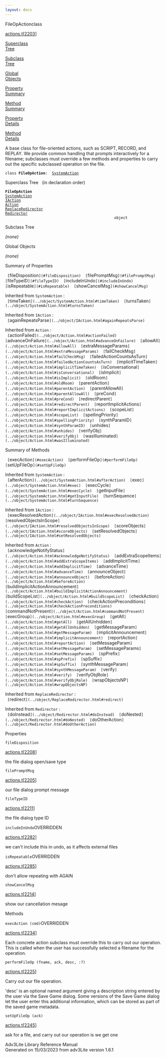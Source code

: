 ```yaml
---
layout: docs
---
```

<span class="title">FileOpAction</span><span class="type">class</span>

[actions.t](../file/actions.t.html)\[[2203](../source/actions.t.html#2203)\]

[Superclass  
Tree](#_SuperClassTree_)

[Subclass  
Tree](#_SubClassTree_)

[Global  
Objects](#_ObjectSummary_)

[Property  
Summary](#_PropSummary_)

[Method  
Summary](#_MethodSummary_)

[Property  
Details](#_Properties_)

[Method  
Details](#_Methods_)

<div class="fdesc">

A base class for file-oriented actions, such as SCRIPT, RECORD, and
REPLAY. We provide common handling that prompts interactively for a
filename; subclasses must override a few methods and properties to carry
out the specific subclassed operation on the file.

`class `**`FileOpAction`**` :   `[`SystemAction`](../object/SystemAction.html)

</div>

<span id="_SuperClassTree_"></span>

<div class="mjhd">

<span class="hdln">Superclass Tree</span>   (in declaration order)

</div>

**`FileOpAction`**  
[`SystemAction`](../object/SystemAction.html)  
[`IAction`](../object/IAction.html)  
[`Action`](../object/Action.html)  
[`ReplaceRedirector`](../object/ReplaceRedirector.html)  
[`Redirector`](../object/Redirector.html)  
`                                                 object`  
<span id="_SubClassTree_"></span>

<div class="mjhd">

<span class="hdln">Subclass Tree</span>  

</div>

*(none)* <span id="_ObjectSummary_"></span>

<div class="mjhd">

<span class="hdln">Global Objects</span>  

</div>

*(none)* <span id="_PropSummary_"></span>

<div class="mjhd">

<span class="hdln">Summary of Properties</span>  

</div>

` [`fileDisposition`](#fileDisposition)  [`filePromptMsg`](#filePromptMsg)  [`fileTypeID`](#fileTypeID)  [`includeInUndo`](#includeInUndo)  [`isRepeatable`](#isRepeatable)  [`showCancelMsg`](#showCancelMsg)  `

Inherited from `SystemAction` :  
` [`timeTaken`](../object/SystemAction.html#timeTaken)  [`turnsTaken`](../object/SystemAction.html#turnsTaken)  `

Inherited from `IAction` :  
` [`againRepeatsParse`](../object/IAction.html#againRepeatsParse)  `

Inherited from `Action` :  
` [`actionFailed`](../object/Action.html#actionFailed)  [`advanceOnFailure`](../object/Action.html#advanceOnFailure)  [`allowAll`](../object/Action.html#allowAll)  [`extraMessageParams`](../object/Action.html#extraMessageParams)  [`failCheckMsg`](../object/Action.html#failCheckMsg)  [`failedActionCountsAsTurn`](../object/Action.html#failedActionCountsAsTurn)  [`implicitTimeTaken`](../object/Action.html#implicitTimeTaken)  [`isConversational`](../object/Action.html#isConversational)  [`isImplicit`](../object/Action.html#isImplicit)  [`oldRoom`](../object/Action.html#oldRoom)  [`parentAction`](../object/Action.html#parentAction)  [`parentAllowAll`](../object/Action.html#parentAllowAll)  [`preCond`](../object/Action.html#preCond)  [`redirectParent`](../object/Action.html#redirectParent)  [`reportImplicitActions`](../object/Action.html#reportImplicitActions)  [`scopeList`](../object/Action.html#scopeList)  [`spellingPriority`](../object/Action.html#spellingPriority)  [`synthParamID`](../object/Action.html#synthParamID)  [`unhides`](../object/Action.html#unhides)  [`verifyObj`](../object/Action.html#verifyObj)  [`wasIlluminated`](../object/Action.html#wasIlluminated)  `





<span id="_MethodSummary_"></span>

<div class="mjhd">

<span class="hdln">Summary of Methods</span>  

</div>

` [`execAction`](#execAction)  [`performFileOp`](#performFileOp)  [`setUpFileOp`](#setUpFileOp)  `

Inherited from `SystemAction` :  
` [`afterAction`](../object/SystemAction.html#afterAction)  [`exec`](../object/SystemAction.html#exec)  [`execCycle`](../object/SystemAction.html#execCycle)  [`getInputFile`](../object/SystemAction.html#getInputFile)  [`turnSequence`](../object/SystemAction.html#turnSequence)  `

Inherited from `IAction` :  
` [`execResolvedAction`](../object/IAction.html#execResolvedAction)  [`resolvedObjectsInScope`](../object/IAction.html#resolvedObjectsInScope)  [`scoreObjects`](../object/IAction.html#scoreObjects)  [`setResolvedObjects`](../object/IAction.html#setResolvedObjects)  `

Inherited from `Action` :  
` [`acknowledgeNotifyStatus`](../object/Action.html#acknowledgeNotifyStatus)  [`addExtraScopeItems`](../object/Action.html#addExtraScopeItems)  [`addImplicitTime`](../object/Action.html#addImplicitTime)  [`advanceTime`](../object/Action.html#advanceTime)  [`announceObject`](../object/Action.html#announceObject)  [`beforeAction`](../object/Action.html#beforeAction)  [`buildImplicitActionAnnouncement`](../object/Action.html#buildImplicitActionAnnouncement)  [`buildScopeList`](../object/Action.html#buildScopeList)  [`checkAction`](../object/Action.html#checkAction)  [`checkActionPreconditions`](../object/Action.html#checkActionPreconditions)  [`commandNotPresent`](../object/Action.html#commandNotPresent)  [`execGroup`](../object/Action.html#execGroup)  [`getAll`](../object/Action.html#getAll)  [`getAllUnhidden`](../object/Action.html#getAllUnhidden)  [`getMessageParam`](../object/Action.html#getMessageParam)  [`implicitAnnouncement`](../object/Action.html#implicitAnnouncement)  [`reportAction`](../object/Action.html#reportAction)  [`setMessageParam`](../object/Action.html#setMessageParam)  [`setMessageParams`](../object/Action.html#setMessageParams)  [`spPrefix`](../object/Action.html#spPrefix)  [`spSuffix`](../object/Action.html#spSuffix)  [`synthMessageParam`](../object/Action.html#synthMessageParam)  [`verify`](../object/Action.html#verify)  [`verifyObjRole`](../object/Action.html#verifyObjRole)  [`wrapObjectsNP`](../object/Action.html#wrapObjectsNP)  `

Inherited from `ReplaceRedirector` :  
` [`redirect`](../object/ReplaceRedirector.html#redirect)  `

Inherited from `Redirector` :  
` [`doInstead`](../object/Redirector.html#doInstead)  [`doNested`](../object/Redirector.html#doNested)  [`doOtherAction`](../object/Redirector.html#doOtherAction)  `

<span id="_Properties_"></span>

<div class="mjhd">

<span class="hdln">Properties</span>  

</div>

<span id="fileDisposition"></span>

`fileDisposition`

[actions.t](../file/actions.t.html)\[[2208](../source/actions.t.html#2208)\]

<div class="desc">

the file dialog open/save type

</div>

<span id="filePromptMsg"></span>

`filePromptMsg`

[actions.t](../file/actions.t.html)\[[2205](../source/actions.t.html#2205)\]

<div class="desc">

our file dialog prompt message

</div>

<span id="fileTypeID"></span>

`fileTypeID`

[actions.t](../file/actions.t.html)\[[2211](../source/actions.t.html#2211)\]

<div class="desc">

the file dialog type ID

</div>

<span id="includeInUndo"></span>

`includeInUndo`<span class="rem">OVERRIDDEN</span>

[actions.t](../file/actions.t.html)\[[2282](../source/actions.t.html#2282)\]

<div class="desc">

we can't include this in undo, as it affects external files

</div>

<span id="isRepeatable"></span>

`isRepeatable`<span class="rem">OVERRIDDEN</span>

[actions.t](../file/actions.t.html)\[[2285](../source/actions.t.html#2285)\]

<div class="desc">

don't allow repeating with AGAIN

</div>

<span id="showCancelMsg"></span>

`showCancelMsg`

[actions.t](../file/actions.t.html)\[[2214](../source/actions.t.html#2214)\]

<div class="desc">

show our cancellation mesage

</div>

<span id="_Methods_"></span>

<div class="mjhd">

<span class="hdln">Methods</span>  

</div>

<span id="execAction"></span>

`execAction (cmd)`<span class="rem">OVERRIDDEN</span>

[actions.t](../file/actions.t.html)\[[2234](../source/actions.t.html#2234)\]

<div class="desc">

Each concrete action subclass must override this to carry out our
operation. This is called when the user has successfully selected a
filename for the operation.

</div>

<span id="performFileOp"></span>

`performFileOp (fname, ack, desc, :?)`

[actions.t](../file/actions.t.html)\[[2225](../source/actions.t.html#2225)\]

<div class="desc">

Carry out our file operation.

'desc' is an optional named argument giving a description string entered
by the user via the Save Game dialog. Some versions of the Save Game
dialog let the user enter this additional information, which can be
stored as part of the saved game metadata.

</div>

<span id="setUpFileOp"></span>

`setUpFileOp (ack)`

[actions.t](../file/actions.t.html)\[[2245](../source/actions.t.html#2245)\]

<div class="desc">

ask for a file, and carry out our operation is we get one

</div>

<div class="ftr">

Adv3Lite Library Reference Manual  
Generated on 15/03/2023 from adv3Lite version 1.6.1

</div>
